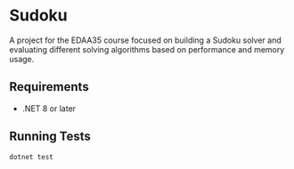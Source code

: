 # Sudoku

A project for the EDAA35 course focused on building a Sudoku solver and evaluating different solving algorithms based on performance and memory usage.

## Requirements

- .NET 8 or later

## Running Tests

```bash
dotnet test
```
